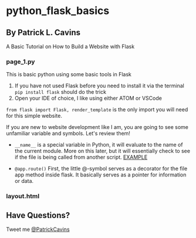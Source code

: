 # python_flask_basics
## By Patrick L. Cavins 
A Basic Tutorial on How to Build a Website with Flask

### page_1.py
This is basic python using some basic tools in Flask

1. If you have not used Flask before you need to install it via the terminal `pip install flask` should do the trick 
2. Open your IDE of choice, I like using either ATOM or VSCode

`from flask import Flask, render_template` is the only import you will need for this simple website. 

If you are new to website development like I am, you are going to see some unfamiliar variable and symbols. Let's review them! 

- `__name__` is a special variable in Python, it will evaluate to the name of the current module. More on this later, but it will essentially check to see if the file is being called from another script. [EXAMPLE](https://www.geeksforgeeks.org/__name__-special-variable-python/)  

- `@app.route()` First, the little @-symbol serves as a decorator for the file app method inside flask. It basically serves as a pointer for information or data.


### layout.html





## Have Questions? 
Tweet me [@PatrickCavins](www.twitter.com/patrickcavins)